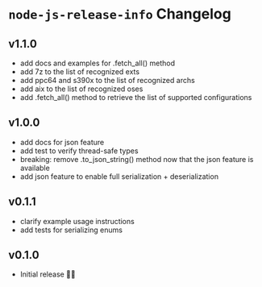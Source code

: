 # `node-js-release-info` Changelog


## v1.1.0

* add docs and examples for .fetch_all() method
* add 7z to the list of recognized exts
* add ppc64 and s390x to the list of recognized archs
* add aix to the list of recognized oses
* add .fetch_all() method to retrieve the list of supported configurations


## v1.0.0

* add docs for json feature
* add test to verify thread-safe types
* breaking: remove .to_json_string() method now that the json feature is available
* add json feature to enable full serialization + deserialization


## v0.1.1

* clarify example usage instructions
* add tests for serializing enums


## v0.1.0

* Initial release 🎊🎉

